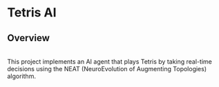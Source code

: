 # Tetris AI
<h2>Overview</h2>
<br>
This project implements an AI agent that plays Tetris by taking real-time decisions using the NEAT (NeuroEvolution of Augmenting Topologies) algorithm.
